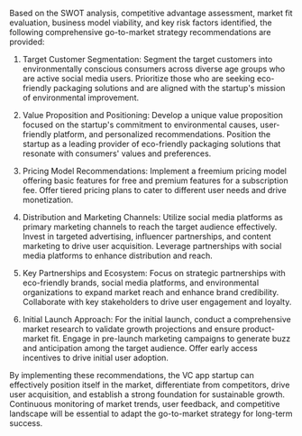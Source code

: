 Based on the SWOT analysis, competitive advantage assessment, market fit evaluation, business model viability, and key risk factors identified, the following comprehensive go-to-market strategy recommendations are provided:

1. Target Customer Segmentation:
Segment the target customers into environmentally conscious consumers across diverse age groups who are active social media users. Prioritize those who are seeking eco-friendly packaging solutions and are aligned with the startup's mission of environmental improvement.

2. Value Proposition and Positioning:
Develop a unique value proposition focused on the startup's commitment to environmental causes, user-friendly platform, and personalized recommendations. Position the startup as a leading provider of eco-friendly packaging solutions that resonate with consumers' values and preferences.

3. Pricing Model Recommendations:
Implement a freemium pricing model offering basic features for free and premium features for a subscription fee. Offer tiered pricing plans to cater to different user needs and drive monetization.

4. Distribution and Marketing Channels:
Utilize social media platforms as primary marketing channels to reach the target audience effectively. Invest in targeted advertising, influencer partnerships, and content marketing to drive user acquisition. Leverage partnerships with social media platforms to enhance distribution and reach.

5. Key Partnerships and Ecosystem:
Focus on strategic partnerships with eco-friendly brands, social media platforms, and environmental organizations to expand market reach and enhance brand credibility. Collaborate with key stakeholders to drive user engagement and loyalty.

6. Initial Launch Approach:
For the initial launch, conduct a comprehensive market research to validate growth projections and ensure product-market fit. Engage in pre-launch marketing campaigns to generate buzz and anticipation among the target audience. Offer early access incentives to drive initial user adoption.

By implementing these recommendations, the VC app startup can effectively position itself in the market, differentiate from competitors, drive user acquisition, and establish a strong foundation for sustainable growth. Continuous monitoring of market trends, user feedback, and competitive landscape will be essential to adapt the go-to-market strategy for long-term success.